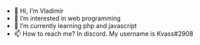 - 👋 Hi, I’m Vladimir
- 👀 I’m interested in web programming 
- 🌱 I’m currently learning php and javascript
- 📫 How to reach me? In discord. My username is Kvass#2908
